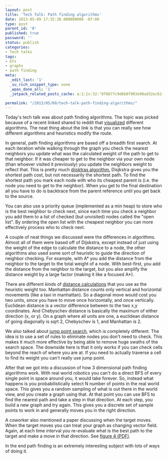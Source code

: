 ```yaml
---
layout: post
title: 'Tech Talk: Path finding algorithms'
date: 2013-05-09 17:35:38.000000000 -07:00
type: post
parent_id: '0'
published: true
password: ''
status: publish
categories:
- Tech talks
tags:
- bfs
- graphs
- path finding
meta:
  _edit_last: '1'
  _su_rich_snippet_type: none
  _wpas_done_all: '1'
  _jetpack_related_posts_cache: a:1:{s:32:"8f6677c9d6b0f903e98ad32ec61f8deb";a:2:{s:7:"expires";i:1558686525;s:7:"payload";a:3:{i:0;a:1:{s:2:"id";i:4027;}i:1;a:1:{s:2:"id";i:4783;}i:2;a:1:{s:2:"id";i:3656;}}}}

permalink: "/2013/05/09/tech-talk-path-finding-algorithms/"
---
```

Today's tech talk was about path finding algorithms. The topic was picked because of a recent linked shared to reddit that [visualized](http://qiao.github.io/PathFinding.js/visual/) different algorithms. The neat thing about the link is that you can really see how different algorithms and heuristics modify the route.

In general, path finding algorithms are based off a breadth first search. At each iteration while walking through the graph you check the nearest neighbors you update what was the calculated weight of the path to get to that neighbor. If it was cheaper to get to the neighbor via your own node (than whoever visited it previously) you update the neighbors weight to reflect that. This is pretty much [dijsktras algorithm.](http://en.wikipedia.org/wiki/Dijkstra's_algorithm) Disjkstra gives you the shortest path cost, but not necessarily the shortest path. To find the shortest path you mark each node with who its cheapest parent is (i.e. the node you need to get to the neighbor). When you get to the final destination all you have to do is backtrace from the parent reference until you get back to the source.

You can also use a priority queue (implemented as a min heap) to store who is the best neighbor to check next, since each time you check a neighbor you add them to a list of checked (but unvisited) nodes called the "open list". By ordering the open list with the cheapest neighbor you can more effectively process who to check next.

A couple of neat things we discussed were the differences in algorithms. Almost all of them were based off of Dijskstra, except instead of just using the weight of the edge to calculate the distance to a node, the other algorithms also used some sort of heuristic to guide the direction of neighbor checking. For example, with A\* you add the distance from the neighbor to the target to the total weight of a node. With best-first, you add the distance from the neighbor to the target, but you also amplify the distance weight by a large factor (making it like a focused A\*).

There are different kinds of [distance calculations](http://lyfat.wordpress.com/2012/05/22/euclidean-vs-chebyshev-vs-manhattan-distance/) that you use as the heuristic weight too. Manhattan distance counts only vertical and horizontal movements (like a taxi in manhattan). So a diagonal move would cost you two units, since you have to move once horizontally, and once vertically. Euclidean distance is a vector difference between to the two x,y coordinates. And Chebyschev distance is basically the maximum of either direction (x, or y). On a graph where all units are one, a euclidean distance of going diagonally is sqrt 2, Chebyschev is 1, and Manhattan is 2.

We also talked about [jump point search](http://zerowidth.com/2013/05/05/jump-point-search-explained.html), which is completely different. The idea is to use a set of rules to eliminate nodes you don't need to check. This makes it much more effective by being able to remove huge swaths of the search space. The downside here is that it only works if you can check cells beyond the reach of where you are at. If you need to actually traverse a cell to find its weight you can't really use jump point.

After that we got into a discussion of how 3 dimensional path finding algorithms work. With real world robotics you can't do a direct BFS of every single point in space around you, it would take forever. So, instead what happens is you probabilistically select N number of points in the real world space. This gives you a random sampling of what is out there in the world view, and you create a graph using that. At that point you can use BFS to find the nearest path and take a step in that direction. At each step, you build a new graph and try again. This gives you a discrete set of sample points to work in and generally moves you in the right direction.

A coworker also mentioned a paper discussing when the target moves. When the target moves you can treat your graph as changing vector field. Again, at each time interval you re-evaluate what is the best path to the target and make a move in that direction. See [figure 4 (PDF)](http://students.cs.byu.edu/~cs470ta/goodrich/fall2004/lectures/Pfields.pdf).

In the end path finding is an extremely interesting subject with lots of ways of doing it.

